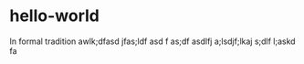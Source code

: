 # hello-world
In formal tradition
awlk;dfasd jfas;ldf asd f as;df asdlfj a;lsdjf;lkaj s;dlf l;askd fa
